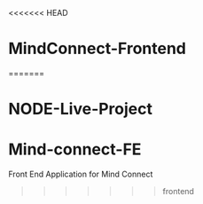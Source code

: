 <<<<<<< HEAD
# MindConnect-Frontend
=======

# NODE-Live-Project
# Mind-connect-FE
Front End Application for Mind Connect

>>>>>>> frontend
